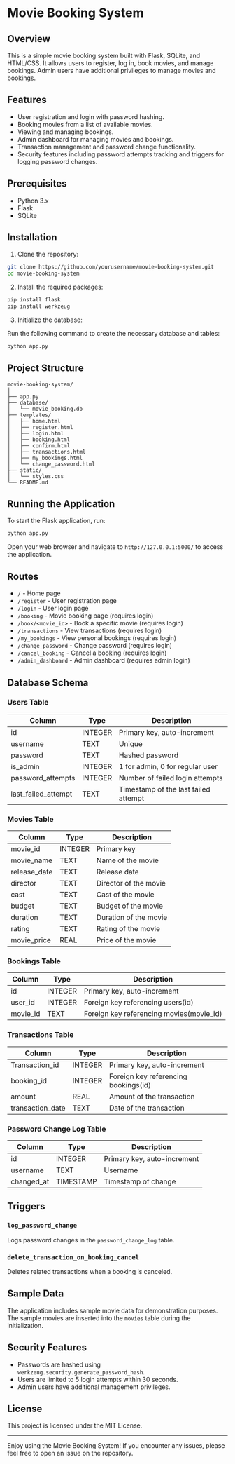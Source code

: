 # Movie Booking System

## Overview
This is a simple movie booking system built with Flask, SQLite, and HTML/CSS. It allows users to register, log in, book movies, and manage bookings. Admin users have additional privileges to manage movies and bookings.

## Features
- User registration and login with password hashing.
- Booking movies from a list of available movies.
- Viewing and managing bookings.
- Admin dashboard for managing movies and bookings.
- Transaction management and password change functionality.
- Security features including password attempts tracking and triggers for logging password changes.

## Prerequisites
- Python 3.x
- Flask
- SQLite

## Installation

1. Clone the repository:

```sh
git clone https://github.com/yourusername/movie-booking-system.git
cd movie-booking-system
```

2. Install the required packages:

```sh
pip install flask
pip install werkzeug
```

3. Initialize the database:

Run the following command to create the necessary database and tables:

```sh
python app.py
```

## Project Structure

```
movie-booking-system/
│
├── app.py
├── database/
│   └── movie_booking.db
├── templates/
│   ├── home.html
│   ├── register.html
│   ├── login.html
│   ├── booking.html
│   ├── confirm.html
│   ├── transactions.html
│   ├── my_bookings.html
│   └── change_password.html
├── static/
│   └── styles.css
└── README.md
```

## Running the Application

To start the Flask application, run:

```sh
python app.py
```

Open your web browser and navigate to `http://127.0.0.1:5000/` to access the application.

## Routes

- `/` - Home page
- `/register` - User registration page
- `/login` - User login page
- `/booking` - Movie booking page (requires login)
- `/book/<movie_id>` - Book a specific movie (requires login)
- `/transactions` - View transactions (requires login)
- `/my_bookings` - View personal bookings (requires login)
- `/change_password` - Change password (requires login)
- `/cancel_booking` - Cancel a booking (requires login)
- `/admin_dashboard` - Admin dashboard (requires admin login)

## Database Schema

### Users Table

| Column             | Type    | Description                     |
|--------------------|---------|---------------------------------|
| id                 | INTEGER | Primary key, auto-increment     |
| username           | TEXT    | Unique                          |
| password           | TEXT    | Hashed password                 |
| is_admin           | INTEGER | 1 for admin, 0 for regular user |
| password_attempts  | INTEGER | Number of failed login attempts |
| last_failed_attempt| TEXT    | Timestamp of the last failed attempt |

### Movies Table

| Column      | Type    | Description         |
|-------------|---------|---------------------|
| movie_id    | INTEGER | Primary key         |
| movie_name  | TEXT    | Name of the movie   |
| release_date| TEXT    | Release date        |
| director    | TEXT    | Director of the movie|
| cast        | TEXT    | Cast of the movie   |
| budget      | TEXT    | Budget of the movie |
| duration    | TEXT    | Duration of the movie|
| rating      | TEXT    | Rating of the movie |
| movie_price | REAL    | Price of the movie  |

### Bookings Table

| Column  | Type    | Description                     |
|---------|---------|---------------------------------|
| id      | INTEGER | Primary key, auto-increment     |
| user_id | INTEGER | Foreign key referencing users(id) |
| movie_id| TEXT    | Foreign key referencing movies(movie_id) |

### Transactions Table

| Column          | Type    | Description                     |
|-----------------|---------|---------------------------------|
| Transaction_id  | INTEGER | Primary key, auto-increment     |
| booking_id      | INTEGER | Foreign key referencing bookings(id) |
| amount          | REAL    | Amount of the transaction       |
| transaction_date| TEXT    | Date of the transaction         |

### Password Change Log Table

| Column     | Type      | Description                 |
|------------|-----------|-----------------------------|
| id         | INTEGER   | Primary key, auto-increment |
| username   | TEXT      | Username                    |
| changed_at | TIMESTAMP | Timestamp of change         |

## Triggers

### `log_password_change`

Logs password changes in the `password_change_log` table.

### `delete_transaction_on_booking_cancel`

Deletes related transactions when a booking is canceled.

## Sample Data

The application includes sample movie data for demonstration purposes. The sample movies are inserted into the `movies` table during the initialization.

## Security Features

- Passwords are hashed using `werkzeug.security.generate_password_hash`.
- Users are limited to 5 login attempts within 30 seconds.
- Admin users have additional management privileges.

## License

This project is licensed under the MIT License.

---

Enjoy using the Movie Booking System! If you encounter any issues, please feel free to open an issue on the repository.
